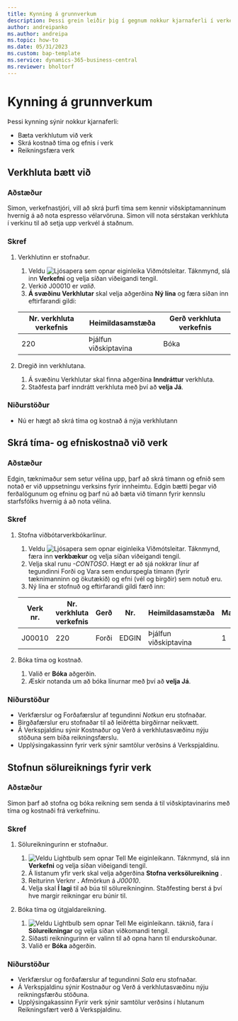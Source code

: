 ```yaml
---
title: Kynning á grunnverkum
description: Þessi grein leiðir þig í gegnum nokkur kjarnaferli í verkefnastjórnun.
author: andreipanko
ms.author: andreipa
ms.topic: how-to
ms.date: 05/31/2023
ms.custom: bap-template
ms.service: dynamics-365-business-central
ms.reviewer: bholtorf
---
```

# <a name="walkthrough-of-basic-jobs"></a>Kynning á grunnverkum

Þessi kynning sýnir nokkur kjarnaferli:

- Bæta verkhlutum við verk
- Skrá kostnað tíma og efnis í verk
- Reikningsfæra verk

## <a name="adding-a-project-task"></a>Verkhluta bætt við

### <a name="scenario"></a>Aðstæður

Simon, verkefnastjóri, vill að skrá þurfi tíma sem kennir viðskiptamanninum hvernig á að nota espresso vélarvöruna. Simon vill nota sérstakan verkhluta í verkinu til að setja upp verkvél á staðnum.

### <a name="steps"></a>Skref

1. Verkhlutinn er stofnaður.

    1. Veldu ![Ljósapera sem opnar eiginleika Viðmótsleitar.](../../media/ui-search/search_small.png "Segðu mér hvað þú vilt gera") Táknmynd, slá inn **Verkefni** og velja síðan viðeigandi tengil.  
    2. Verkið J00010 er *valið*.
    3.  **Á svæðinu Verkhlutar** skal velja aðgerðina **Ný lína** og færa síðan inn eftirfarandi gildi:
 
    |Nr. verkhluta verkefnis|Heimildasamstæða|Gerð verkhluta verkefnis|
    |------------|-----------|-------------|  
    |220|Þjálfun viðskiptavina|Bóka|

2. Dregið inn verkhlutana.
   1. Á svæðinu Verkhlutar skal finna aðgerðina **Inndráttur** verkhluta.
   2. Staðfesta þarf inndrátt verkhluta með því að **velja Já**.

### <a name="results"></a>Niðurstöður

 - Nú er hægt að skrá tíma og kostnað á nýja verkhlutann

## <a name="record-time-and-material-expenses-to-a-project"></a>Skrá tíma- og efniskostnað við verk

### <a name="scenario-1"></a>Aðstæður

Edgin, tæknimaður sem setur vélina upp, þarf að skrá tímann og efnið sem notað er við uppsetningu verksins fyrir innheimtu. Edgin bætti þegar við ferðalögunum og efninu og þarf nú að bæta við tímann fyrir kennslu starfsfólks hvernig á að nota vélina.

### <a name="steps-1"></a>Skref

1. Stofna viðbótarverkbókarlínur.

    1. Veldu ![Ljósapera sem opnar eiginleika Viðmótsleitar.](../../media/ui-search/search_small.png "Segðu mér hvað þú vilt gera") Táknmynd, færa inn **verkbækur** og velja síðan viðeigandi tengil.  
    2. Velja skal runu *-CONTOSO*. Hægt er að sjá nokkrar línur af tegundinni Forði og Vara sem endurspegla tímann (fyrir tæknimanninn og ökutækið) og efni (vél og birgðir) sem notuð eru.
    3. Ný lína er stofnuð og eftirfarandi gildi færð inn:
 
    |Verk nr.|Nr. verkhluta verkefnis|Gerð|Nr.|Heimildasamstæða|Magn|
    |-------|------------|----|---|-----------|--------|  
    |J00010|220|Forði|EDGIN|Þjálfun viðskiptavina|1|

2. Bóka tíma og kostnað.
   1. Valið er **Bóka** aðgerðin.
   2. Æskir notanda um að bóka línurnar með því að **velja Já**.

### <a name="results-1"></a>Niðurstöður

- Verkfærslur og Forðafærslur af tegundinni *Notkun* eru stofnaðar.
- Birgðafærslur eru stofnaðar til að leiðrétta birgðirnar neikvætt.
- Á Verkspjaldinu sýnir Kostnaður og Verð á verkhlutasvæðinu nýju stöðuna sem bíða reikningsfærslu.
- Upplýsingakassinn fyrir verk sýnir samtölur verðsins á Verkspjaldinu.

## <a name="creating-a-sales-invoice-for-a-project"></a>Stofnun sölureiknings fyrir verk

### <a name="scenario-2"></a>Aðstæður

Simon þarf að stofna og bóka reikning sem senda á til viðskiptavinarins með tíma og kostnaði frá verkefninu.

### <a name="steps-2"></a>Skref

1. Sölureikningurinn er stofnaður.

    1.  ![Veldu Lightbulb sem opnar Tell Me eiginleikann.](../../media/ui-search/search_small.png "Segðu mér hvað þú vilt gera") Táknmynd, slá inn **Verkefni** og velja síðan viðeigandi tengil.  
    2. Á listanum yfir verk skal velja aðgerðina **Stofna verksölureikning** .
    3. Reiturinn Verknr **.** Afmörkun á *J00010*.
    4. Velja skal **Í lagi** til að búa til sölureikninginn. Staðfesting berst á því hve margir reikningar eru búnir til.

2. Bóka tíma og útgjaldareikning.

   1.  ![Veldu Lightbulb sem opnar Tell Me eiginleikann.](../../media/ui-search/search_small.png "Segðu mér hvað þú vilt gera") táknið, fara í **Sölureikningar** og velja síðan viðkomandi tengil.  
   2. Síðasti reikningurinn er valinn til að opna hann til endurskoðunar.
   3. Valið er **Bóka** aðgerðin.

### <a name="results-2"></a>Niðurstöður

- Verkfærslur og forðafærslur af tegundinni *Sala* eru stofnaðar.
- Á Verkspjaldinu sýnir Kostnaður og Verð á verkhlutasvæðinu nýju reikningsfærðu stöðuna.
- Upplýsingakassinn Fyrir verk sýnir samtölur verðsins í hlutanum Reikningsfært verð á Verkspjaldinu.
